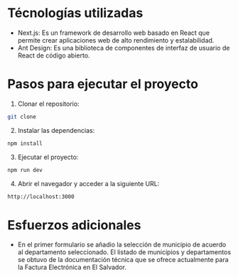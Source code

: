 # Técnologías utilizadas

- Next.js: Es un framework de desarrollo web basado en React que permite crear aplicaciones web de alto rendimiento y estalabilidad.
- Ant Design: Es una biblioteca de componentes de interfaz de usuario de React de código abierto.

# Pasos para ejecutar el proyecto

1. Clonar el repositorio:
```bash
git clone
```

2. Instalar las dependencias:
```bash
npm install
```

3. Ejecutar el proyecto:
```bash
npm run dev
```

4. Abrir el navegador y acceder a la siguiente URL:
```bash
http://localhost:3000
```

# Esfuerzos adicionales

- En el primer formulario se añadio la selección de municipio de acuerdo al departamento seleccionado. El listado de municipios y departamentos se obtuvo de la documentación técnica que se ofrece actualmente para la Factura Electrónica en El Salvador.